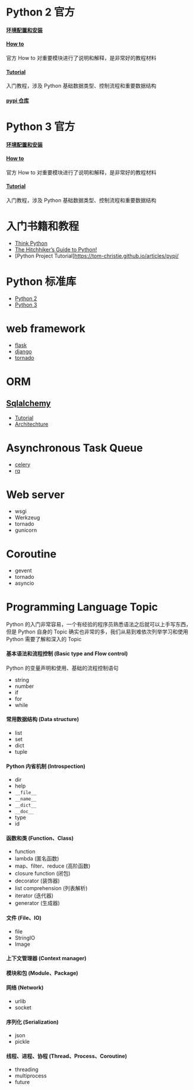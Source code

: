 # Python 2 官方

#### [环境配置和安装](https://docs.python.org/2/using/index.html)

#### [How to](https://docs.python.org/2/howto/) 

官方 How to 对重要模块进行了说明和解释，是非常好的教程材料

#### [Tutorial](https://docs.python.org/2/tutorial/index.html)  

入门教程，涉及 Python 基础数据类型、控制流程和重要数据结构

#### [pypi 仓库](https://pypi.org/)

# Python 3 官方

#### [环境配置和安装](https://docs.python.org/3/using/index.html)

#### [How to](https://docs.python.org/3/howto/) 

官方 How to 对重要模块进行了说明和解释，是非常好的教程材料

#### [Tutorial](https://docs.python.org/3/tutorial/index.html)  

入门教程，涉及 Python 基础数据类型、控制流程和重要数据结构

# 入门书籍和教程

- [Think Python](http://greenteapress.com/wp/think-python/)
- [The Hitchhiker’s Guide to Python!](http://docs.python-guide.org/en/latest/)
- [Python Project Tutorial]https://tom-christie.github.io/articles/pypi/

# Python 标准库

- [Python 2](https://pymotw.com/2/)
- [Python 3](https://pymotw.com/3/)

# web framework

- [flask](flask.pocoo.org/docs/0.12/)
- [django](https://github.com/django/django)
- [tornado](https://github.com/tornadoweb/tornado)

# ORM

## [Sqlalchemy](http://www.sqlalchemy.org/)

- [Tutorial](http://pythoncentral.io/understanding-python-sqlalchemy-session/)
- [Architechture](http://aosabook.org/en/sqlalchemy.html)

# Asynchronous Task Queue

- [celery](celeryproject.org)
- [rq](http://python-rq.org/)

# Web server

- wsgi
- Werkzeug
- tornado
- gunicorn

# Coroutine

- gevent
- tornado
- asyncio

# Programming Language Topic

Python 的入门非常容易，一个有经验的程序员熟悉语法之后就可以上手写东西，但是 Python 自身的  Topic 确实也非常的多，我们从易到难依次列举学习和使用 Python 需要了解和深入的 Topic

#### 基本语法和流程控制 (Basic type and Flow control)

Python 的变量声明和使用、基础的流程控制语句

- string
- number
- if
- for
- while

#### 常用数据结构 (Data structure)

- list
- set
- dict
- tuple

#### Python 内省机制 (Introspection)

- dir
- help
- `__file__`
- `__name__`
- `__dict__`
- `__doc__`
- type
- id

#### 函数和类 (Function、Class)

- function
- lambda (匿名函数)
- map、filter、reduce (高阶函数)
- closure function (闭包)
- decorator (装饰器)
- list comprehension (列表解析)
- iterator (迭代器)
- generator (生成器)


#### 文件 (File、IO)

- file
- StringIO
- Image

#### 上下文管理器 (Context manager)

#### 模块和包 (Module、Package)

#### 网络 (Network)

- urlib
- socket

#### 序列化 (Serialization)

- json
- pickle

#### 线程、进程、协程 (Thread、Process、Coroutine)

- threading
- multiprocess
- future

